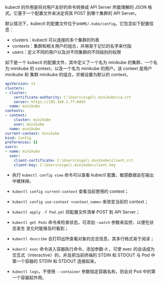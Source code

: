 kubectl 的作用是将对用户友好的命令转换成 API Server 所能理解的 JSON 格式。它基于一个配置文件来决定将其 POST 到哪个集群的 API Server。

默认情况下，kubectl 的配置文件位于`$HOME/.kube/config`。它包含如下配置信息：

+ clusters：kubectl 可以连接的多个集群的列表
+ contexts：集群和相关用户的组合，并用易于记忆的名字来代指
+ users：定义不同的用户以及对不同集群的不同级别的权限

如下是一个 kubectl 的配置文件，其中定义了一个名为 minikube 的集群、一个名为 minikube 的 context，以及一个名为 minikube 的用户。该 context 是用户 minikube 和 集群 minikube 的组合，并被设置为默认的 context。

```yaml
apiVersion: v1 
clusters: 
- cluster:
    certificate-authority: C:\Users\nigel\.minikube\ca.crt 
    server: https://192.168.1.77:8443
  name: minikube 
contexts: 
- context: 
    cluster: minikube 
    user: minikube
  name: minikube 
current-context: minikube 
kind: Config 
preferences: {}
users: 
- name: minikube 
  user:
    client-certificate: C:\Users\nigel\.minikube\client.crt 
    client-key: C:\Users\nigel\.minikube\client.key
```

+ 执行 `kubectl config view` 命令可以查看 kubectl 配置，敏感数据会在输出中被抹掉。
+ `kubectl config current-context` 查看当前使用的 context；
+ `kubectl config use-context <context_name>` 来改变当前的 context；



+ `kubectl apply -f Pod.yml` 将配置文件清单 POST 到 API Server；
+ `kubectl get Pods` 命令来检查状态，可添加`--watch` 参数来监控，以便在状态发生 变化时能够及时看到；
+ `kubectl describe` 会打印出所查看对象的总览信息，其多行格式易于阅读；
+ `kubectl exec` 命令进入容器执行命令，添加参数-it ，可使 exec 的会话成为交互式（interactive）的，并且把当前终端的 STDIN 和 STDOUT 与 Pod 中第一个容器的 STDIN 和 STDOUT 连接起来。
+ `kubectl logs`，不使用 `--container` 参数指定容器名称，则会对 Pod 中的第一个容器起作用。